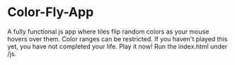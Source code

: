 # Color-Fly-App
A fully functional js app where tiles flip random colors as your mouse hovers over them. Color ranges can be restricted.
If you haven't played this yet, you have not completed your life. Play it now!
Run the index.html under /js.
